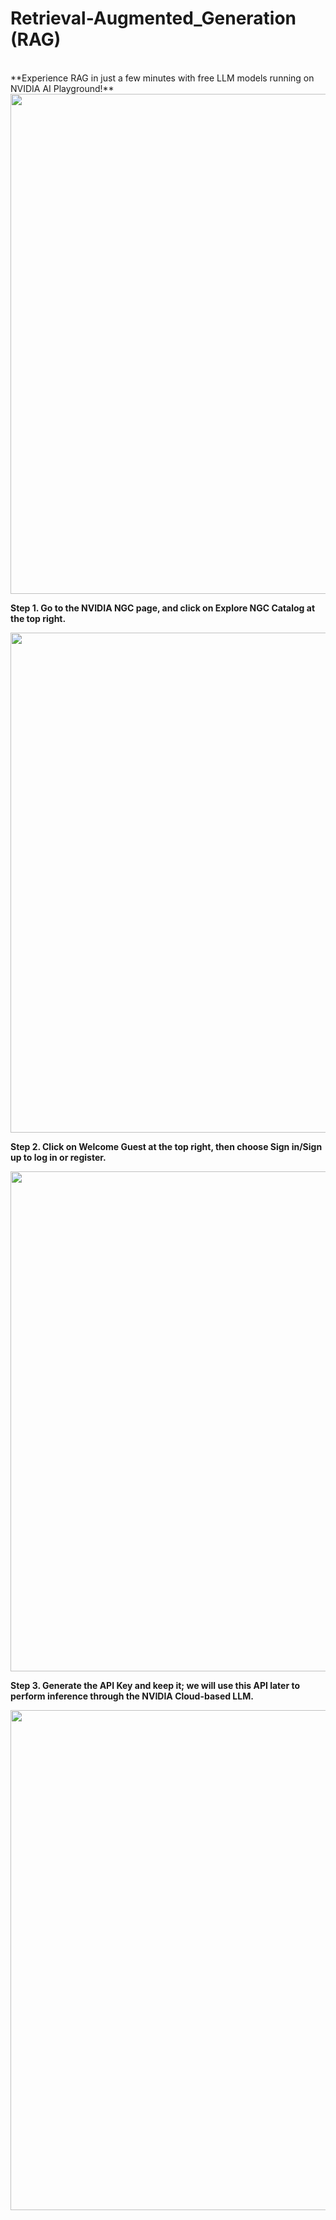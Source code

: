 # Retrieval-Augmented_Generation (RAG)
<br>
**Experience RAG in just a few minutes with free LLM models running on NVIDIA AI Playground!**
  
<img src="https://github.com/Squirtle007/Retrieval-Augmented_Generation/assets/66664309/1e18a656-44cb-434c-b756-4fac25b1a318" width="800">
  
  
**Step 1. Go to the NVIDIA NGC page, and click on Explore NGC Catalog at the top right.**
  
<img src="https://github.com/Squirtle007/Retrieval-Augmented_Generation/assets/66664309/9e0f40a8-9283-42e2-b078-f7fec8440bde" width="800">
  
  
**Step 2. Click on Welcome Guest at the top right, then choose Sign in/Sign up to log in or register.**
  
<img src="https://github.com/Squirtle007/Retrieval-Augmented_Generation/assets/66664309/8bff4677-2109-47aa-9e85-593ebeeb9fd7" width="800">
  
  
**Step 3. Generate the API Key and keep it; we will use this API later to perform inference through the NVIDIA Cloud-based LLM.**
  
<img src="https://github.com/Squirtle007/Retrieval-Augmented_Generation/assets/66664309/c30f83f6-dd14-465e-a55c-b16a1339da8a" width="800">
